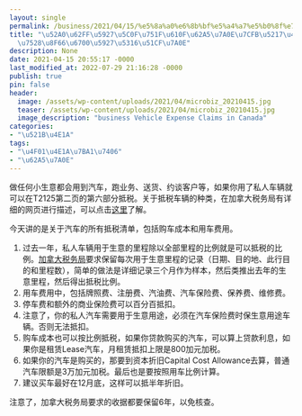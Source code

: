 ```yaml
---
layout: single
permalink: /business/2021/04/15/%e5%8a%a0%e6%8b%bf%e5%a4%a7%e5%b0%8f%e7%94%9f%e6%84%8f%e6%8a%a5%e7%a8%8e%e7%b3%bb%e5%88%97%e4%b9%8b%e5%9b%9b%ef%bc%9a%e7%94%a8%e8%bd%a6%e6%9c%80%e5%a4%a7%e5%8c%96%e5%87%8f%e7%a8%8e/
title: "\u52A0\u62FF\u5927\u5C0F\u751F\u610F\u62A5\u7A0E\u7CFB\u5217\u4E4B\u56DB\uFF1A\
  \u7528\u8F66\u6700\u5927\u5316\u51CF\u7A0E"
description: None
date: 2021-04-15 20:55:17 -0000
last_modified_at: 2022-07-29 21:16:28 -0000
publish: true
pin: false
header:
  image: /assets/wp-content/uploads/2021/04/microbiz_20210415.jpg
  teaser: /assets/wp-content/uploads/2021/04/microbiz_20210415.jpg
  image_description: "business Vehicle Expense Claims in Canada"
categories:
- "\u521B\u4E1A"
tags:
- "\u4F01\u4E1A\u7BA1\u7406"
- "\u62A5\u7A0E"
---
```

做任何小生意都会用到汽车，跑业务、送货、约谈客户等，如果你用了私人车辆就可以在T2125第二页的第六部分抵税。关于抵税车辆的种类，在加拿大税务局有详细的网页进行描述，可以点击[这里](https://www.canada.ca/en/revenue-agency/services/tax/businesses/topics/sole-proprietorships-partnerships/business-expenses/motor-vehicle-expenses/type-vehicle.html)了解。

今天讲的是关于汽车的所有抵税清单，包括购车成本和用车费用。

  1. 过去一年，私人车辆用于生意的里程除以全部里程的比例就是可以抵税的比例。[加拿大税务局](https://www.canada.ca/en/revenue-agency.html)要求保留每次用于生意里程的记录（日期、目的地、此行目的和里程数），简单的做法是详细记录三个月作为样本，然后类推出去年的生意里程，然后得出抵税比例。
  2. 用车费用中，包括牌照费、注册费、汽油费、汽车保险费、保养费、维修费。
  3. 停车费和额外的商业保险费可以百分百抵扣。
  4. 注意了，你的私人汽车需要用于生意用途，必须在汽车保险费时保生意用途车辆。否则无法抵扣。
  5. 购车成本也可以按比例抵税，如果你贷款购买的汽车，可以算上贷款利息，如果你是租赁Lease汽车，月租赁抵扣上限是800加元加税。
  6. 如果你的汽车是购买的，那要到资本折旧Capital Cost Allowance去算，普通汽车限额是3万加元加税。最后也是要按照用车比例计算。
  7. 建议买车最好在12月底，这样可以抵半年折旧。

注意了，加拿大税务局要求的收据都要保留6年，以免核查。
